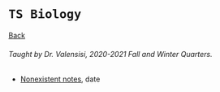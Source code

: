 # `TS Biology`
[Back](https://andre-ye.github.io)
###### Taught by Dr. Valensisi, 2020-2021 Fall and Winter Quarters.
- [Nonexistent notes](https://link.link), date
